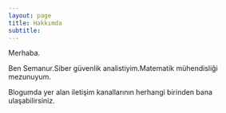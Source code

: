 ```yaml
---
layout: page
title: Hakkımda
subtitle:
---
```






Merhaba.

Ben Semanur.Siber güvenlik analistiyim.Matematik mühendisliği mezunuyum.

Blogumda yer alan iletişim kanallarının herhangi birinden bana ulaşabilirsiniz.


